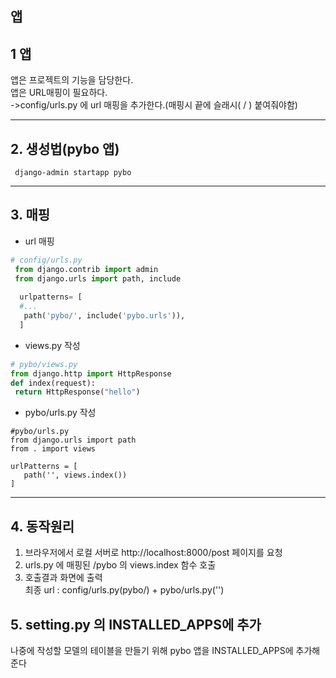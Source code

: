 앱
--
## 1 앱
 앱은 프로젝트의 기능을 담당한다.  
 앱은 URL매핑이 필요하다.  
 ->config/urls.py 에 url 매핑을 추가한다.(매핑시 끝에 슬래시( / ) 붙여줘야함)
* * *
## 2. 생성법(pybo 앱)
 ```
  django-admin startapp pybo
 ```
 * * *
 
## 3. 매핑
 * url 매핑
 ```python
 # config/urls.py
  from django.contrib import admin
  from django.urls import path, include
  
   urlpatterns= [
   #...
    path('pybo/', include('pybo.urls')),
   ]
 ```
 
 * views.py 작성
 
 ```python
# pybo/views.py
 from django.http import HttpResponse
 def index(request):
  return HttpResponse("hello")
 ```
 
  * pybo/urls.py 작성
 ```
 #pybo/urls.py
 from django.urls import path
 from . import views

 urlPatterns = [
    path('', views.index())
]
 ```
 * * *
## 4. 동작원리
1. 브라우저에서 로컬 서버로 http://localhost:8000/post 페이지를 요청
2. urls.py 에 매핑된 /pybo 의 views.index 함수 호출
3. 호출결과 화면에 출력  
최종 url : config/urls.py(pybo/) + pybo/urls.py('')

## 5. setting.py 의 INSTALLED_APPS에 추가
 나중에 작성할 모델의 테이블을 만들기 위해 pybo 앱을 INSTALLED_APPS에 추가해 준다
 


